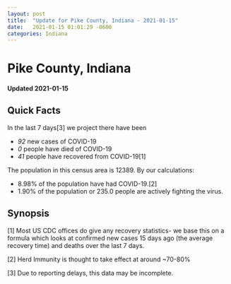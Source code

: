 ```yaml
---
layout: post
title:  "Update for Pike County, Indiana - 2021-01-15"
date:   2021-01-15 01:01:29 -0600
categories: Indiana
---
```


# Pike County, Indiana
#### Updated 2021-01-15

## Quick Facts

In the last 7 days[3] we project there have been
- *92* new cases of COVID-19
- *0* people have died of COVID-19
- *41* people have recovered from COVID-19[1]

The population in this census area is 12389. By our calculations:
- 8.98% of the population have had COVID-19.[2]
- 1.90% of the population or 235.0 people are actively fighting the virus.

## Synopsis




[1] Most US CDC offices do give any recovery statistics- we base this on a formula which looks at confirmed new cases
15 days ago (the average recovery time) and deaths over the last 7 days.

[2] Herd Immunity is thought to take effect at around ~70-80%

[3] Due to reporting delays, this data may be incomplete.
 
    